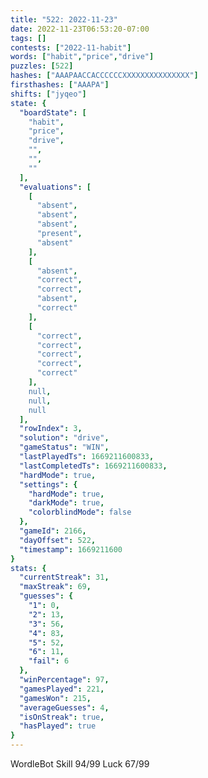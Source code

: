 ```yaml
---
title: "522: 2022-11-23"
date: 2022-11-23T06:53:20-07:00
tags: []
contests: ["2022-11-habit"]
words: ["habit","price","drive"]
puzzles: [522]
hashes: ["AAAPAACCACCCCCCXXXXXXXXXXXXXXX"]
firsthashes: ["AAAPA"]
shifts: ["jyqeo"]
state: {
  "boardState": [
    "habit",
    "price",
    "drive",
    "",
    "",
    ""
  ],
  "evaluations": [
    [
      "absent",
      "absent",
      "absent",
      "present",
      "absent"
    ],
    [
      "absent",
      "correct",
      "correct",
      "absent",
      "correct"
    ],
    [
      "correct",
      "correct",
      "correct",
      "correct",
      "correct"
    ],
    null,
    null,
    null
  ],
  "rowIndex": 3,
  "solution": "drive",
  "gameStatus": "WIN",
  "lastPlayedTs": 1669211600833,
  "lastCompletedTs": 1669211600833,
  "hardMode": true,
  "settings": {
    "hardMode": true,
    "darkMode": true,
    "colorblindMode": false
  },
  "gameId": 2166,
  "dayOffset": 522,
  "timestamp": 1669211600
}
stats: {
  "currentStreak": 31,
  "maxStreak": 69,
  "guesses": {
    "1": 0,
    "2": 13,
    "3": 56,
    "4": 83,
    "5": 52,
    "6": 11,
    "fail": 6
  },
  "winPercentage": 97,
  "gamesPlayed": 221,
  "gamesWon": 215,
  "averageGuesses": 4,
  "isOnStreak": true,
  "hasPlayed": true
}
---
```

<!-- more -->
WordleBot
Skill 94/99
Luck 67/99
